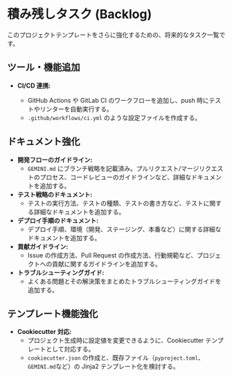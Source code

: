 # 積み残しタスク (Backlog)

このプロジェクトテンプレートをさらに強化するための、将来的なタスク一覧です。

## ツール・機能追加

- **CI/CD 連携:**

  - GitHub Actions や GitLab CI のワークフローを追加し、push 時にテストやリンターを自動実行する。
  - `.github/workflows/ci.yml` のような設定ファイルを作成する。



## ドキュメント強化

- **開発フローのガイドライン:**
  - `GEMINI.md` にブランチ戦略を記載済み。プルリクエスト/マージリクエストのプロセス、コードレビューのガイドラインなど、詳細なドキュメントを追加する。
- **テスト戦略のドキュメント:**
  - テストの実行方法、テストの種類、テストの書き方など、テストに関する詳細なドキュメントを追加する。
- **デプロイ手順のドキュメント:**
  - デプロイ手順、環境（開発、ステージング、本番など）に関する詳細なドキュメントを追加する。
- **貢献ガイドライン:**
  - Issue の作成方法、Pull Request の作成方法、行動規範など、プロジェクトへの貢献に関するガイドラインを追加する。
- **トラブルシューティングガイド:**
  - よくある問題とその解決策をまとめたトラブルシューティングガイドを追加する。

## テンプレート機能強化

- **Cookiecutter 対応:**
  - プロジェクト生成時に設定値を変更できるように、Cookiecutter テンプレートとして対応する。
  - `cookiecutter.json` の作成と、既存ファイル（`pyproject.toml`、`GEMINI.md`など）の Jinja2 テンプレート化を検討する。
